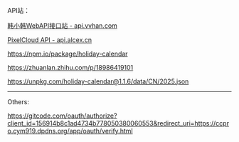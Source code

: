 API站：

[韩小韩WebAPI接口站 - api.vvhan.com](https://api.vvhan.com/)

[PixelCloud API - api.alcex.cn](https://api.alcex.cn/)

https://npm.io/package/holiday-calendar

https://zhuanlan.zhihu.com/p/18986419101

https://unpkg.com/holiday-calendar@1.1.6/data/CN/2025.json

---
Others:

https://gitcode.com/oauth/authorize?client_id=156914b8c1ad4734b778050380060553&redirect_uri=https://ccpro.cym919.dpdns.org/app/oauth/verify.html